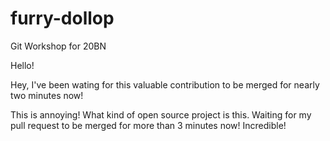 # furry-dollop
Git Workshop for 20BN

Hello!

Hey, I've been wating for this valuable contribution to be merged for
nearly two minutes now!

This is annoying! What kind of open source project is this. Waiting for my
pull request to be merged for more than 3 minutes now! Incredible!
